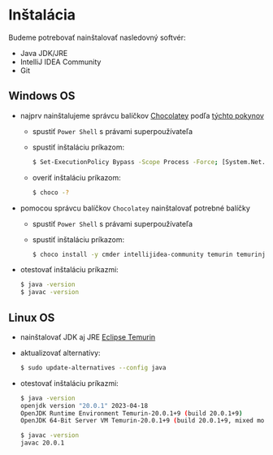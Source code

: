 # Inštalácia

Budeme potrebovať nainštalovať nasledovný softvér:

* Java JDK/JRE
* IntelliJ IDEA Community
* Git


## Windows OS

* najprv nainštalujeme správcu balíčkov [Chocolatey](https://chocolatey.org) podľa [týchto pokynov](https://chocolatey.org/install)

    * spustiť `Power Shell` s právami superpoužívateľa
    * spustiť inštaláciu príkazom:

        ```bash
        $ Set-ExecutionPolicy Bypass -Scope Process -Force; [System.Net.ServicePointManager]::SecurityProtocol = [System.Net.ServicePointManager]::SecurityProtocol -bor 3072; iex ((New-Object System.Net.WebClient).DownloadString('https://community.chocolatey.org/install.ps1'))
        ```

    * overiť inštaláciu príkazom:

        ```bash
        $ choco -?
        ```

* pomocou správcu balíčkov `Chocolatey` nainštalovať potrebné balíčky

    * spustiť `Power Shell` s právami superpoužívateľa
    * spustiť inštaláciu príkazom:

        ```bash
        $ choco install -y cmder intellijidea-community temurin temurinjre gradle
        ```

* otestovať inštaláciu príkazmi:

    ```bash
    $ java -version
    $ javac -version
    ```

## Linux OS

* nainštalovať JDK aj JRE [Eclipse Temurin](https://adoptium.net/installation/#linux-pkg)

* aktualizovať alternatívy:

    ```bash
    $ sudo update-alternatives --config java
    ```

* otestovať inštaláciu príkazmi:

    ```bash
    $ java -version
    openjdk version "20.0.1" 2023-04-18
    OpenJDK Runtime Environment Temurin-20.0.1+9 (build 20.0.1+9)
    OpenJDK 64-Bit Server VM Temurin-20.0.1+9 (build 20.0.1+9, mixed mode, sharing)
    ```

    ```bash
    $ javac -version
    javac 20.0.1
    ```


